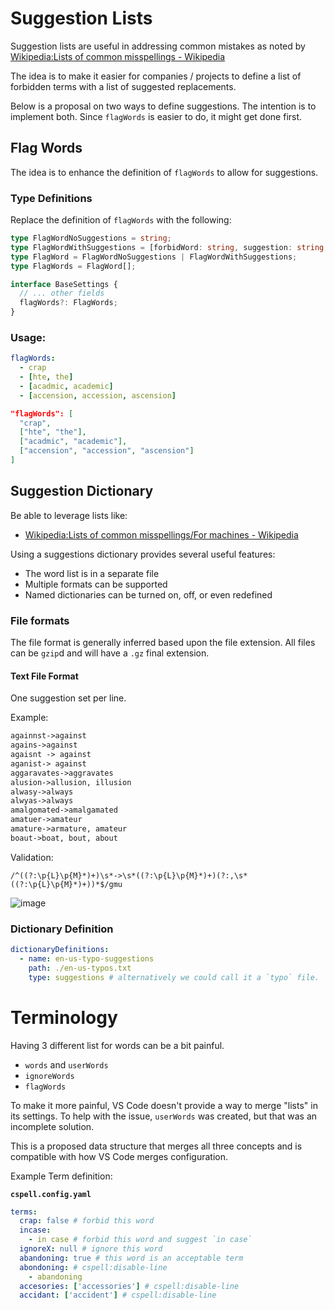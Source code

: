 # Suggestion Lists

Suggestion lists are useful in addressing common mistakes as noted by [Wikipedia:Lists of common misspellings - Wikipedia](https://en.wikipedia.org/wiki/Wikipedia:Lists_of_common_misspellings)

The idea is to make it easier for companies / projects to define a list of forbidden terms with a list of suggested replacements.

Below is a proposal on two ways to define suggestions.
The intention is to implement both. Since `flagWords` is easier to do, it might get done first.

## Flag Words

The idea is to enhance the definition of `flagWords` to allow for suggestions.

### Type Definitions

Replace the definition of `flagWords` with the following:

```ts
type FlagWordNoSuggestions = string;
type FlagWordWithSuggestions = [forbidWord: string, suggestion: string, ...otherSuggestions: string[]];
type FlagWord = FlagWordNoSuggestions | FlagWordWithSuggestions;
type FlagWords = FlagWord[];

interface BaseSettings {
  // ... other fields
  flagWords?: FlagWords;
}
```

### Usage:

```yaml
flagWords:
  - crap
  - [hte, the]
  - [acadmic, academic]
  - [accension, accession, ascension]
```

```json
"flagWords": [
  "crap",
  ["hte", "the"],
  ["acadmic", "academic"],
  ["accension", "accession", "ascension"]
]
```

## Suggestion Dictionary

Be able to leverage lists like:

- [Wikipedia:Lists of common misspellings/For machines - Wikipedia](https://en.wikipedia.org/wiki/Wikipedia:Lists_of_common_misspellings/For_machines)

Using a suggestions dictionary provides several useful features:

- The word list is in a separate file
- Multiple formats can be supported
- Named dictionaries can be turned on, off, or even redefined

### File formats

The file format is generally inferred based upon the file extension. All files can be `gzip`d and will have a `.gz` final extension.

#### Text File Format

One suggestion set per line.

Example:

<!--- cspell:disable -->

```txt
againnst->against
agains->against
agaisnt -> against
aganist-> against
aggaravates->aggravates
alusion->allusion, illusion
alwasy->always
alwyas->always
amalgomated->amalgamated
amatuer->amateur
amature->armature, amateur
boaut->boat, bout, about
```

<!--- cspell:enable -->

Validation:

```regexp
/^((?:\p{L}\p{M}*)+)\s*->\s*((?:\p{L}\p{M}*)+)(?:,\s*((?:\p{L}\p{M}*)+))*$/gmu
```

![image](https://user-images.githubusercontent.com/3740137/149126237-455c6674-ed1f-4dd8-8136-083531d2c63b.png)

### Dictionary Definition

```yaml
dictionaryDefinitions:
  - name: en-us-typo-suggestions
    path: ./en-us-typos.txt
    type: suggestions # alternatively we could call it a `typo` file.
```

<!--- cspell:ignore acadmic accension -->

# Terminology

Having 3 different list for words can be a bit painful.

- `words` and `userWords`
- `ignoreWords`
- `flagWords`

To make it more painful, VS Code doesn't provide a way to merge "lists" in its settings. To help with the issue, `userWords` was created, but
that was an incomplete solution.

This is a proposed data structure that merges all three concepts and is compatible with how VS Code merges configuration.

Example Term definition:

**`cspell.config.yaml`**

```yaml
terms:
  crap: false # forbid this word
  incase:
    - in case # forbid this word and suggest `in case`
  ignoreX: null # ignore this word
  abandoning: true # this word is an acceptable term
  abondoning: # cspell:disable-line
    - abandoning
  accesories: ['accessories'] # cspell:disable-line
  accidant: ['accident'] # cspell:disable-line
```
